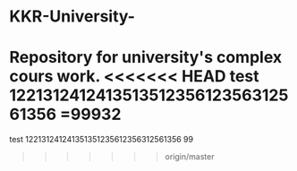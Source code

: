 # KKR-University-
Repository for university's complex cours work.
<<<<<<< HEAD
test 122131241241351351235612356312561356 =99932
=======
test 122131241241351351235612356312561356 99
>>>>>>> origin/master
